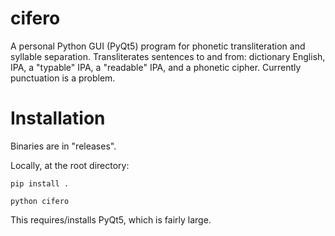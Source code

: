 # cifero

A personal Python GUI (PyQt5) program for phonetic transliteration and syllable separation.
Transliterates sentences to and from: dictionary English, IPA, a "typable" IPA, a "readable" IPA, and a phonetic cipher.
Currently punctuation is a problem.

# Installation

Binaries are in "releases".

Locally, at the root directory:
```
pip install .

python cifero
```
This requires/installs PyQt5, which is fairly large.
